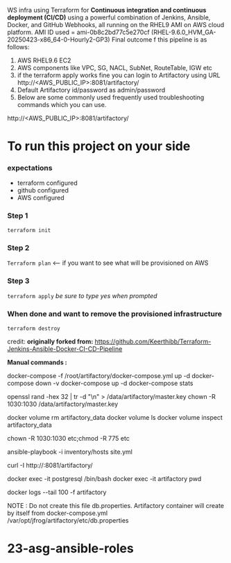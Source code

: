 WS infra using Terraform for **Continuous integration and continuous deployment (CI/CD)** using a powerful combination of Jenkins, Ansible, Docker, and GitHub Webhooks, all running on the RHEL9 AMI on AWS cloud platform.
AMI ID used = ami-0b8c2bd77c5e270cf (RHEL-9.6.0_HVM_GA-20250423-x86_64-0-Hourly2-GP3)
Final outcome f this pipeline is as follows:
1) AWS RHEL9.6 EC2
2) AWS components like VPC, SG, NACL, SubNet, RouteTable, IGW etc
3) if the terraform apply works fine you can login to Artifactory using URL http://<AWS_PUBLIC_IP>:8081/artifactory/
4) Default Artifactory id/password as admin/password
5) Below are some commonly used frequently used troubleshooting commands which you can use.

http://<AWS_PUBLIC_IP>:8081/artifactory/

# To run this project on your side
### expectations
- terraform configured
- github configured
- AWS configured


### Step 1
```terraform init```

### Step 2
```Terraform plan```
<-- if you want to see what will be provisioned on AWS

### Step 3
```terraform apply```
*be sure to type yes when prompted*

### When done and want to remove the provisioned infrastructure
```terraform destroy```

credit:
**originally forked from:** https://github.com/Keerthibb/Terraform-Jenkins-Ansible-Docker-CI-CD-Pipeline


**Manual commands :**

docker-compose -f /root/artifactory/docker-compose.yml up -d
docker-compose down -v
docker-compose up -d
docker-compose stats

openssl rand -hex 32 | tr -d "\n" > /data/artifactory/master.key
chown -R 1030:1030 /data/artifactory/master.key

docker volume rm artifactory_data
docker volume ls
docker volume inspect artifactory_data

chown -R 1030:1030 etc;chmod -R 775 etc

ansible-playbook -i inventory/hosts site.yml

curl -I http://<localhost>:8081/artifactory/

docker exec -it postgresql /bin/bash
docker exec -it artifactory pwd

docker logs --tail 100 -f artifactory

NOTE : Do not create this file db.properties. 
Artifactory container will create by itself from docker-compose.yml /var/opt/jfrog/artifactory/etc/db.properties



# 23-asg-ansible-roles
